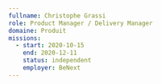 ```yaml
---
fullname: Christophe Grassi
role: Product Manager / Delivery Manager
domaine: Produit
missions:
  - start: 2020-10-15
    end: 2020-12-11
    status: independent
    employer: BeNext
---
```

